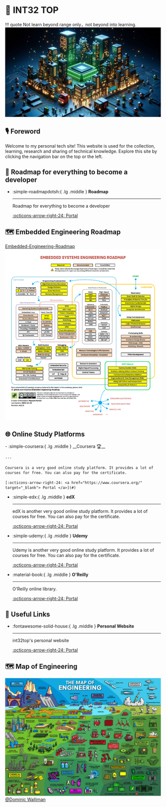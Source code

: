 <!-- ---
comments: flase
--- -->

# 🔭 INT32 TOP
!!! quote
    Not learn beyond range only，not beyond into learning.
![Cover](./static/images/Cover.jpg)

## 🎙️ Foreword
Welcome to my personal tech site! 
This website is used for the collection, learning, research and sharing of technical knowledge.
Explore this site by clicking the navigation bar on the top or the left.

## 🔗 Roadmap for everything to become a developer
<div class="grid cards" markdown>

-   :simple-roadmapdotsh:{ .lg .middle } __Roadmap__

    ---

    Roadmap for everything to become a developer

    [:octicons-arrow-right-24: <a href="https://roadmap.sh/" target="_blank"> Portal </a>](#)

</div>

## 🗺 Embedded Engineering Roadmap
[Embedded-Engineering-Roadmap](https://github.com/m3y54m/Embedded-Engineering-Roadmap)
![Embedded Engineering Roadmap](./static/images/Embedded-Engineering-Roadmap.png)

## 🌐 Online Study Platforms

<div class="grid cards" markdown>
-  :simple-coursera:{ .lg .middle } __Coursera 🏆__

    ---

    Coursera is a very good online study platform. It provides a lot of courses for free. You can also pay for the certificate.

    [:octicons-arrow-right-24: <a href="https://www.coursera.org/" target="_blank"> Portal </a>](#)

- :simple-edx:{ .lg .middle } __edX__

    ---

    edX is another very good online study platform. It provides a lot of courses for free. You can also pay for the certificate.

    [:octicons-arrow-right-24: <a href="https://www.edx.org/" target="_blank"> Portal </a>](#)

- :simple-udemy:{ .lg .middle } __Udemy__

    ---

    Udemy is another very good online study platform. It provides a lot of courses for free. You can also pay for the certificate.

    [:octicons-arrow-right-24: <a href="https://www.udemy.com/" target="_blank"> Portal </a>](#)

- :material-book:{ .lg .middle } __O'Reilly__

    ---

    O'Reilly online library.

    [:octicons-arrow-right-24: <a href="https://learning.oreilly.com/playlists/" target="_blank"> Portal </a>](#)


</div>

## 🔗 Useful Links

<!-- to search icons, go to https://squidfunk.github.io/mkdocs-material/reference/icons-emojis/ -->

<div class="grid cards" markdown>

-   :fontawesome-solid-house:{ .lg .middle } __Personal Website__

    ---

    int32top's personal website

    [:octicons-arrow-right-24: <a href="https://ppea.github.io" target="_blank"> Portal </a>](#)


</div>

## 🗺 Map of Engineering
![Map of Engineering](./static/images/map-of-engineering.jpeg)
[@Dominic Walliman](https://twitter.com/DominicWalliman/status/1522525405391036427)
